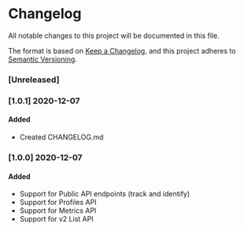 # Changelog
All notable changes to this project will be documented in this file.

The format is based on [Keep a Changelog](https://keepachangelog.com/en/1.0.0/),
and this project adheres to [Semantic Versioning](https://semver.org/spec/v2.0.0.html).

### [Unreleased]

### [1.0.1] 2020-12-07

#### Added
- Created CHANGELOG.md

### [1.0.0] 2020-12-07

#### Added
- Support for Public API endpoints (track and identify)
- Support for Profiles API
- Support for Metrics API
- Support for v2 List API
